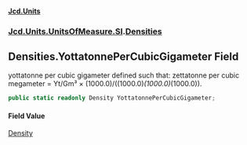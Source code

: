 #### [Jcd.Units](index.md 'index')
### [Jcd.Units.UnitsOfMeasure.SI](Jcd.Units.UnitsOfMeasure.SI.md 'Jcd.Units.UnitsOfMeasure.SI').[Densities](Densities.md 'Jcd.Units.UnitsOfMeasure.SI.Densities')

## Densities.YottatonnePerCubicGigameter Field

yottatonne per cubic gigameter defined such that: zettatonne per cubic megameter = Yt/Gm³ ×
(1000.0)/((1000.0)*(1000.0)*(1000.0)).

```csharp
public static readonly Density YottatonnePerCubicGigameter;
```

#### Field Value
[Density](Density.md 'Jcd.Units.UnitTypes.Density')